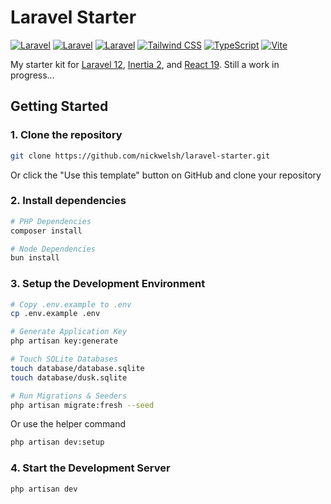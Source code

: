 # Laravel Starter
[![Laravel](https://img.shields.io/badge/laravel-f53003?style=for-the-badge&logo=laravel&logoColor=white)](https://laravel.com/)
[![Laravel](https://img.shields.io/badge/inertia-9553E9?style=for-the-badge&logo=inertia&logoColor=white)](https://inertiajs.com/)
[![Laravel](https://img.shields.io/badge/react-087EA4?style=for-the-badge&logo=react&logoColor=white)](https://react.dev/)
[![Tailwind CSS](https://img.shields.io/badge/tailwindcss-00bcff?style=for-the-badge&logo=tailwindcss&logoColor=white)](https://tailwindcss.com)
[![TypeScript](https://img.shields.io/badge/typescript-3178c6?style=for-the-badge&logo=typescript&logoColor=white)](https://typescriptlang.org)
[![Vite](https://img.shields.io/badge/vite-%23646CFF?style=for-the-badge&logo=vite&logoColor=white)](https://vite.dev)

My starter kit for [Laravel 12](https://laravel.com/), [Inertia 2](https://inertiajs.com/), and [React 19](https://react.dev/).
Still a work in progress...

## Getting Started

### 1. Clone the repository
```bash
git clone https://github.com/nickwelsh/laravel-starter.git
```

Or click the "Use this template" button on GitHub and clone your repository


### 2. Install dependencies
```bash
# PHP Dependencies
composer install

# Node Dependencies
bun install
```

### 3. Setup the Development Environment
```bash
# Copy .env.example to .env
cp .env.example .env

# Generate Application Key
php artisan key:generate

# Touch SQLite Databases
touch database/database.sqlite
touch database/dusk.sqlite

# Run Migrations & Seeders
php artisan migrate:fresh --seed
```

Or use the helper command
```bash
php artisan dev:setup
```

### 4. Start the Development Server
```bash
php artisan dev
```

